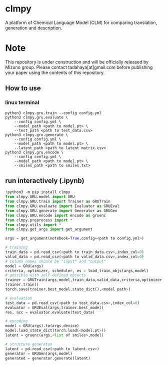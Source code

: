 # clmpy

A platform of Chemical Language Model (CLM) for comparing translation, generation and description.

# Note

This repository is under construction and will be officially released by Mizuno group.
Please contact tadahaya[at]gmail.com before publishing your paper using the contents of this repository.

## How to use

### linux terminal
``` shell
python3 clmpy.gru.train --config config.yml
python3 clmpy.gru.evaluate \
    --config config.yml \
    --model_path <path to model.pt> \
    --test_path <path to test_data.csv>
python3 clmpy.gru.generate \
    --config config.yml \
    --model_path <path to model.pt> \
    --latent_path <path to latent matrix.csv>
python3 clmpy.gru.encode \
    --config config.yml \
    --model_path <path to model.pt> \
    --smiles_path <path to smiles.txt>
```

## run interactively (.ipynb)
``` python
!python3 -m pip install clmpy
from clmpy.GRU.model import GRU
from clmpy.GRU.train import Trainer as GRUTrain
from clmpy.GRU.evaluate import Evaluator as GRUEval
from clmpy.GRU.generate import Generator as GRUGen
from clmpy.GRU.encode import encode as gruenc
from clmpy.preprocess import *
from clmpy.utils import *
from clmpy.get_args import get_argument

args = get_argument(notebook=True,config=<path to config.yml>)

# training
train_data = pd.read_csv(<path to train_data.csv>,index_col=0)
valid_data = pd.read_csv(<path to valid_data.csv>,index_col=0)
# Column names should be "input" and "output"
model = GRU(args)
criteria, optimizer, scheduler, es = load_train_objs(args,model)
# possible with self-defined objects
trainer = GRUTrain(args,model,train_data,valid_data,criteria,optimizer,scheduler,es)
trainer.train()
torch.save(trainer.best_model.state_dict(),<model path>)

# evaluation
test_data = pd.read_csv(<path to test_data.csv>,index_col=0)
evaluator = GRUEval(args,trainer.best_model)
res, acc = evaluator.evaluate(test_data)

# encoding
model = GRU(args).to(args.device)
model.load_state_dict(torch.load(<model.pt>))
latent = gruenc(args,<list of smiles>,model)

# structure generaton
latent = pd.read_csv(<path to latent.csv>)
generator = GRUGen(args,model)
generated = generator.generate(latent)
```